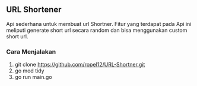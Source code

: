 ## URL Shortener
Api sederhana untuk membuat url Shortner. Fitur yang terdapat pada Api ini meliputi generate short url secara random dan bisa menggunakan custom short url.

### Cara Menjalakan
1. git clone https://github.com/ropel12/URL-Shortner.git
2. go mod tidy
3. go run main.go